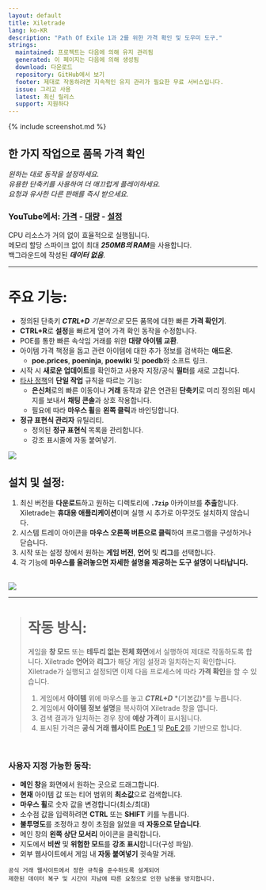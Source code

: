 ```yaml
---
layout: default
title: Xiletrade
lang: ko-KR
description: "Path Of Exile 1과 2를 위한 가격 확인 및 도우미 도구."
strings:
  maintained: 프로젝트는 다음에 의해 유지 관리됨
  generated: 이 페이지는 다음에 의해 생성됨
  download: 다운로드
  repository: GitHub에서 보기
  footer: 제대로 작동하려면 지속적인 유지 관리가 필요한 무료 서비스입니다.
  issue: 그리고 사용
  latest: 최신 릴리스
  support: 지원하다
---
```

{% include screenshot.md %}
## 한 가지 작업으로 품목 가격 확인

*원하는 대로 동작을 설정하세요.*  
*유용한 단축키를 사용하여 더 매끄럽게 플레이하세요.*  
*요청과 유사한 다른 판매를 즉시 받으세요.*  

### YouTube에서: [가격](https://youtu.be/4mP3uOsr8oc) - [대량](https://youtu.be/6yuLZXTho-A) - [설정](https://youtu.be/libdIjrNM-8)<br>

CPU 리소스가 거의 없이 효율적으로 실행됩니다.  
메모리 할당 스파이크 없이 최대 ***250MB의 RAM***을 사용합니다.  
백그라운드에 작성된 ***데이터 없음***.  

* * *

# 주요 기능:

- 정의된 단축키 ***CTRL+D*** *기본적으로* 모든 품목에 대한 빠른 **가격 확인기**.
- **CTRL+R**로 **설정**을 빠르게 열어 가격 확인 동작을 수정합니다.
- POE를 통한 빠른 속삭임 거래를 위한 **대량 아이템 교환**.
- 아이템 가격 책정을 돕고 관련 아이템에 대한 추가 정보를 검색하는 **애드온**.
	- **poe.prices**, **poeninja**, **poewiki** 및 **poedb**와 소프트 링크.
- 시작 시 **새로운 업데이트**를 확인하고 사용자 지정/공식 **필터**를 새로 고칩니다.
- [타사 정책](https://www.pathofexile.com/developer/docs#policy)의 **단일 작업** 규칙을 따르는 기능:
	- **은신처**로의 빠른 이동이나 **거래** 동작과 같은 연관된 **단축키**로 미리 정의된 메시지를 보내서 **채팅 콘솔**과 상호 작용합니다.
	- 필요에 따라 **마우스 휠**을 **왼쪽 클릭**과 바인딩합니다.
- **정규 표현식 관리자** 유틸리티.
	- 정의된 **정규 표현식** 목록을 관리합니다.
	- 강조 표시줄에 자동 붙여넣기.

<img align="center" src="https://github.com/user-attachments/assets/1a3229fe-9f61-4c18-b4de-98e2ee026ace">
<br>

## 설치 및 설정:

1. 최신 버전을 **다운로드**하고 원하는 디렉토리에 **`.7zip`** 아카이브를 **추출**합니다.
Xiletrade는 **휴대용 애플리케이션**이며 실행 시 추가로 아무것도 설치하지 않습니다.
2. 시스템 트레이 아이콘을 **마우스 오른쪽 버튼으로 클릭**하여 프로그램을 구성하거나 닫습니다.
3. 시작 또는 설정 창에서 원하는 **게임 버전**, **언어** 및 **리그**를 선택합니다.
4. 각 기능에 **마우스를 올려놓으면 자세한 설명을 제공하는 도구 설명이 나타납니다.**
<br>
<img src="https://github.com/user-attachments/assets/2aa8b83a-9144-4b56-8d79-1808aac0d486">
<br>

* * *
> # 작동 방식:
>
> 게임을 **창 모드** 또는 **테두리 없는 전체 화면**에서 실행하여 제대로 작동하도록 합니다.
> Xiletrade **언어**와 **리그**가 해당 게임 설정과 일치하는지 확인합니다.
> Xiletrade가 실행되고 설정되면 이제 다음 프로세스에 따라 **가격 확인**을 할 수 있습니다.
> 1. 게임에서 **아이템** 위에 마우스를 놓고 ***CTRL+D*** *(기본값)*를 누릅니다.
> 2. 게임에서 **아이템 정보 설명**을 복사하여 Xiletrade 창을 엽니다.
> 3. 검색 결과가 일치하는 경우 창에 **예상 가격**이 표시됩니다.
> 4. 표시된 가격은 **공식 거래 웹사이트** [PoE 1](https://www.pathofexile.com/trade/search/) 및 [PoE 2](https://www.pathofexile.com/trade2/search/poe2/)를 기반으로 합니다.
<br>

### 사용자 지정 가능한 동작:

* **메인 창**을 화면에서 원하는 곳으로 드래그합니다.
* **현재** 아이템 값 또는 티어 범위의 **최소값**으로 검색합니다.
* **마우스 휠**로 숫자 값을 변경합니다(최소/최대)
* 소수점 값을 입력하려면 **CTRL** 또는 **SHIFT** 키를 누릅니다.
* **불투명도**를 조정하고 창이 초점을 잃었을 때 **자동으로 닫습니다**.
* 메인 창의 **왼쪽 상단 모서리** 아이콘을 클릭합니다.
* 지도에서 **비싼** 및 **위험한 모드**를 **강조 표시**합니다(구성 파일).
* 외부 웹사이트에서 게임 내 **자동 붙여넣기** 귓속말 거래.

```
공식 거래 웹사이트에서 정한 규칙을 준수하도록 설계되어
제한된 데이터 복구 및 시간이 지남에 따른 요청으로 인한 남용을 방지합니다.
```
